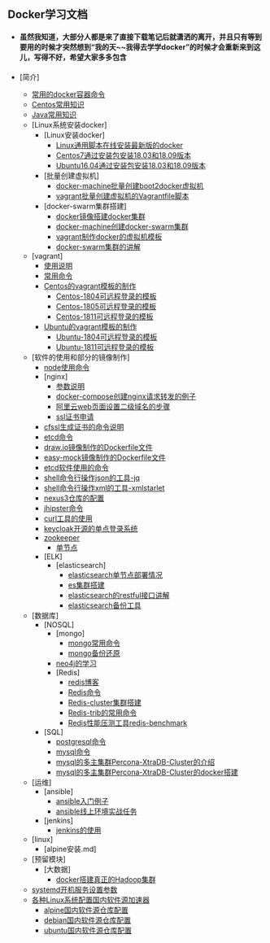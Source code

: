 ## Docker学习文档

* #### 虽然我知道，大部分人都是来了直接下载笔记后就潇洒的离开，并且只有等到要用的时候才突然想到“我的天~~我得去学学docker”的时候才会重新来到这儿，写得不好，希望大家多多包含


* [简介]
    * [常用的docker容器命令](Docker常用容器命令.md)
    * [Centos常用知识](Centos常用命令.md)
    * [Java常用知识](常用知识/Java常用知识.md)
    * [Linux系统安装docker]
        * [Linux安装docker]
            * [Linux通用脚本在线安装最新版的docker](/docker,compose,swarm的安装/linux安装docker/Linux通用脚本在线安装.md)
            * [Centos7通过安装包安装18.03和18.09版本](/docker,compose,swarm的安装/linux安装docker/Centos7通过安装包安装docker.md)
            * [Ubuntu16.04通过安装包安装18.03和18.09版本](/docker,compose,swarm的安装/linux安装docker/Ubuntu16.04通过安装包安装docker.md)
        * [批量创建虚拟机]
            * [docker-machine批量创建boot2docker虚拟机](/docker,compose,swarm的安装/docker-machine搭建swarm集群/shell/create-wms.sh)
            * [vagrant批量创建虚拟机的Vagrantfile脚本](/vagrant/multi/Vagrantfile)
        * [docker-swarm集群搭建]
            * [docker镜像搭建docker集群](/docker,compose,swarm的安装/docker镜像搭建docker集群/docker镜像搭建docker集群.md)
            * [docker-machine创建docker-swarm集群](/docker,compose,swarm的安装/docker-machine搭建swarm集群/docker-machine创建docker-swarm集群.md)
            * [vagrant制作docker的虚拟机模板](/vagrant/制作vagrant系统镜像/虚拟机vagrant模板的制作.md)
            * [docker-swarm集群的讲解](/docker,compose,swarm的安装/docker-swarm集群的讲解.md)
    * [vagrant]
        * [使用说明](/vagrant/使用说明.md)
        * [常用命令](/vagrant/vagrantvagrant常用命令.md)
        * [Centos的vagrant模板的制作](/vagrant/制作vagrant系统镜像/Centos的vagrant模板的制作.md)
            * [Centos-1804可远程登录的模板](/vagrant/制作vagrant系统镜像/CentOS-7-x86_64-Vagrant-1804_02.VirtualBox-直接粘贴就可以运行.md)
            * [Centos-1805可远程登录的模板](/vagrant/制作vagrant系统镜像/CentOS-7-x86_64-Vagrant-1805_01.VirtualBox-直接粘贴就可以运行.md)
            * [Centos-1811可远程登录的模板](/vagrant/制作vagrant系统镜像/CentOS-7-x86_64-Vagrant-1811_02.VirtualBox-直接粘贴就可以运行.md)
        * [Ubuntu的vagrant模板的制作](/vagrant/制作vagrant系统镜像/Ubuntu的vagrant模板的制作.md)
            * [Ubuntu-1804可远程登录的模板](/vagrant/制作vagrant系统镜像/Ubuntu-18.04-bionic-server-cloudimg-amd64-vagrant-直接粘贴就可以运行.md)
            * [Ubuntu-1811可远程登录的模板](/vagrant/制作vagrant系统镜像/Ubuntu-18.10-cosmic-server-cloudimg-amd64-vagrant-直接粘贴就可以运行.md)
    * [软件的使用和部分的镜像制作]
        * [node使用命令](/常用软件/node/node命令.md)
        * [nginx]
            * [参数说明](/常用软件/nginx/参数说明/nginx.conf配置文件参数自定义划分为三类.md)
            * [docker-compose创建nginx请求转发的例子](/常用软件/nginx/example001/docker-compose.yml)
            * [阿里云web页面设置二级域名的步骤](/常用软件/nginx/nginx.md)
            * [ssl证书申请](/常用软件/nginx/申请证书/ssl证书申请.md)
        * [cfssl生成证书的命令说明](/常用软件/cfssl/详细说明.md)
        * [etcd命令](/常用软件/etcd/etcd命令.md)
        * [draw.io镜像制作的Dockerfile文件](/常用软件/draw.io/dockerfile/Dockerfile)
        * [easy-mock镜像制作的Dockerfile文件](/常用软件/easy-mock/Dockerfile/Dockerfile)
        * [etcd软件使用的命令](/常用软件/etcd/etcd命令.md)
        * [shell命令行操作json的工具-jq](/常用软件/shell命令行操作json的工具-jq/使用说明.md)
        * [shell命令行操作xml的工具-xmlstarlet](/常用软件/shell命令行操作xml的工具-xmlstarlet)
        * [nexus3仓库的配置](/仓库/搭建本地仓库/nexus3/nexus3.md)
        * [jhipster命令](/常用软件/jhipster/jhipster命令.md)
        * [curl工具的使用](/常用软件/curl/curl使用.md)
        * [keycloak开源的单点登录系统]()
        * [zookeeper](/常用软件/zookeeper/README.md)
            * [单节点](/常用软件/zookeeper/singleNode/README.md)
        * [ELK]
            * [elasticsearch]
                * [elasticsearch单节点部署情况](/常用软件/elk/elasticsearch/single-node/README.md)
                * [es集群搭建](/常用软件/elk/elasticsearch/multi-nodes/集群搭建.md)
                * [elasticsearch的restful接口讲解](/常用软件/elk/elasticsearch/各种restful接口命令讲解/README.md)
                * [elasticsearch备份工具](常用软件/elk/elasticsearch/elasticsearch备份工具.md)
    * [数据库]
        * [NOSQL]
            * [mongo]
                * [mongo常用命令](/数据库/NOSQL/mongo/mongo常用命令.md)
                * [mongo备份还原](/数据库/NOSQL/mongo/mongo备份还原.md)
            * [neo4j的学习](/数据库/NOSQL/neo4j/neo4j学习.md)
            * [Redis]
                * [redis博客](/数据库/NOSQL/redis/Redis博客.md)
                * [Redis命令](/数据库/NOSQL/redis/Redis命令.md)
                * [Redis-cluster集群搭建](/数据库/NOSQL/redis/Redis-cluster集群搭建.md)
                * [Redis-trib的常用命令](/数据库/NOSQL/redis/Redis-trib的常用命令.md)
                * [Redis性能压测工具redis-benchmark](/数据库/NOSQL/redis/性能压测工具redis-benchmark.md)
        * [SQL]
            * [postgresql命令](/数据库/SQL/postgresql/postgresql命令.md)
            * [mysql命令](/数据库/SQL/mysql/mysql命令.md)
            * [mysql的多主集群Percona-XtraDB-Cluster的介绍](/数据库/SQL/mysql/Percona-XtraDB-Cluster/README.md)
            * [mysql的多主集群Percona-XtraDB-Cluster的docker搭建](/数据库/SQL/mysql/Percona-XtraDB-Cluster/集群创建的命令.md)
    * [运维]
        * [ansible]
            * [ansible入门例子](/运维/ansible/入门例子/README.md)
            * [ansible线上环境实战任务](/运维/ansible/example01/任务.md)
        * [jenkins]
            * [jenkins的使用](/运维/jenkins/使用说明.md)
    * [linux]
        * [alpine安装.md]
    * [预留模块]
        * [大数据]
            * [docker搭建真正的Hadoop集群](/预留模块/大数据/hadoop/Hadoop搭建.md)
    * [systemd开机服务设置参数](/零散的笔记/systemd开机服务设置参数.md)
    * [各种Linux系统配置国内软件源加速器](https://t.goodrain.com/t/topic/236)
        * [alpine国内软件源仓库配置](/仓库/各种Linux系统的国内软件源仓库/alpine.md)
        * [debian国内软件源仓库配置](/仓库/各种Linux系统的国内软件源仓库/debian.md)
        * [ubuntu国内软件源仓库配置](/仓库/各种Linux系统的国内软件源仓库/ubuntu.md)